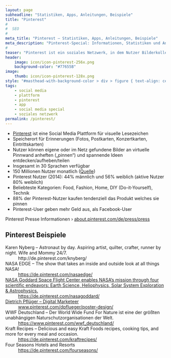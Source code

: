 ```yaml
---
layout: page
subheadline: "Statistiken, Apps, Anleitungen, Beispiele"
title: "Pinterest"
#
#  SEO
#
meta_title: "Pinterest – Statistiken, Apps, Anleitungen, Beispiele"
meta_description: "Pinterest-Special: Informationen, Statistiken und Anwendungsbeispiele von Unternemen rund um Pinterest."
#
teaser: "Pinterest ist ein soziales Netzwerk, in dem Nutzer Bilderkollektionen mit Beschreibungen an virtuelle Pinnwände heften können. Andere Nutzer können dieses Bild ebenfalls teilen (repinnen), ihren Gefallen daran ausdrücken oder es kommentieren."
header:
    image: icon/icon-pinterest-256x.png
    background-color: "#77655B"
image:
    thumb: icon/icon-pinterest-128x.png
style: "#masthead-with-background-color > div > figure { text-align: center };"
tags:
    - social media
    - plattform
    - pinterest
    - app
    - social media special
    - soziales netzwerk
permalink: /pinterest/
---
```


* [Pinterest](https://pinterest.com/) ist eine Social Media Plattform für visuelle Lesezeichen
* Speicherort für Erinnerungen (Fotos, Postkarten, Konzertkarten, Eintrittskarten)
* Nutzer können eigene oder im Netz gefundene Bilder an virtuelle Pinnwand anheften („pinnen“) und spannende Ideen entdecken/aufheben/teilen
* Insgesamt in 30 Sprachen verfügbar
* 150 Millionen Nutzer monatlich ([Quelle](https://blog.pinterest.com/en/150-million-people-finding-ideas-pinterest))
* Pinterest Nutzer (2014): 44% männlich und 56% weiblich (aktive Nutzer 80% weiblich)
* Beliebteste Kategorien: Food, Fashion, Home, DIY (Do-it-Yourself), Technik
* 88% der Pinterest-Nutzer kaufen tendenziell das Produkt welches sie pinnen
* Pinterest-User geben mehr Geld aus, als Facebook-User


Pinterest Presse Informationen › [about.pinterest.com/de/press/press](https://about.pinterest.com/de/press/press)



## Pinterest Beispiele

<dl>
<dt>Karen Nyberg – Astronaut by day. Aspiring artist, quilter, crafter, runner by night. Wife and Mommy 24/7.</dt>
<dd><a href"http://de.pinterest.com/knyberg/">http://de.pinterest.com/knyberg/</a></dd>
<dt>NASA EDGE – The show that takes an inside and outside look at all things NASA!</dt>
<dd><a href="https://de.pinterest.com/nasaedge/">https://de.pinterest.com/nasaedge/</dd>
<dt>NASA Goddard Space Flight Center enables NASA’s mission through four scientific endeavors: Earth Science, Heliophysics, Solar System Exploration & Astrophysics.</dt>
<dd><a href="https://de.pinterest.com/nasagoddard/">https://de.pinterest.com/nasagoddard/</dd>
<dt>Dietrich Pflüger – Digital Marketeer</dt>
<dd><a href="http://www.pinterest.com/dpflueger/poster-design/">www.pinterest.com/dpflueger/poster-design/</a></dd>
<dt>WWF Deutschland – Der World Wide Fund For Nature ist eine der größten unabhängigen Naturschutzorganisationen der Welt.</dt>
<dd><a href="https://www.pinterest.com/wwf_deutschland/">https://www.pinterest.com/wwf_deutschland/</a></dd>
<dt>Kraft Recipes – Delicious and easy Kraft Foods recipes, cooking tips, and more for every meal and occasion.</dt>
<dd><a href="https://de.pinterest.com/kraftrecipes/">https://de.pinterest.com/kraftrecipes/</a></dd>
<dt>Four Seasons Hotels and Resorts</dt>
<dd><a href="https://de.pinterest.com/fourseasons/">https://de.pinterest.com/fourseasons/</a></dd>
</dl>

